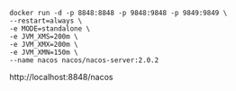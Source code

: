 
```shell
docker run -d -p 8848:8848 -p 9848:9848 -p 9849:9849 \
--restart=always \
-e MODE=standalone \
-e JVM_XMS=200m \
-e JVM_XMX=200m \
-e JVM_XMN=150m \
--name nacos nacos/nacos-server:2.0.2
```

http://localhost:8848/nacos